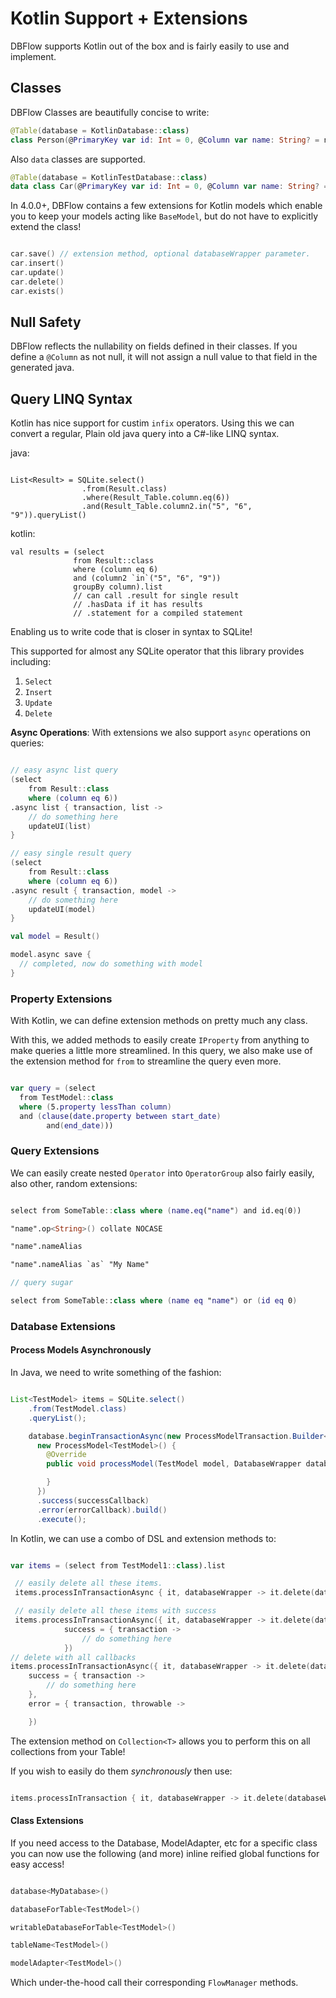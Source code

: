 # Kotlin Support + Extensions

DBFlow supports Kotlin out of the box and is fairly easily to use and implement.

## Classes

DBFlow Classes are beautifully concise to write:

```kotlin
@Table(database = KotlinDatabase::class)
class Person(@PrimaryKey var id: Int = 0, @Column var name: String? = null)
```

Also `data` classes are supported.

```kotlin
@Table(database = KotlinTestDatabase::class)
data class Car(@PrimaryKey var id: Int = 0, @Column var name: String? = null)
```

In 4.0.0+, DBFlow contains a few extensions for Kotlin models which enable you
to keep your models acting like `BaseModel`, but do not have to explicitly extend
the class!

```kotlin

car.save() // extension method, optional databaseWrapper parameter.
car.insert()
car.update()
car.delete()
car.exists()

```

## Null Safety
DBFlow reflects the nullability on fields defined in their classes. If you define a
`@Column` as not null, it will not assign a null value to that field in the generated java.

## Query LINQ Syntax

Kotlin has nice support for custim `infix` operators. Using this we can convert a regular, Plain old java query into a C#-like LINQ syntax.

java:
```

List<Result> = SQLite.select()
                .from(Result.class)
                .where(Result_Table.column.eq(6))
                .and(Result_Table.column2.in("5", "6", "9")).queryList()

```

kotlin:

```
val results = (select
              from Result::class
              where (column eq 6)
              and (column2 `in`("5", "6", "9"))
              groupBy column).list
              // can call .result for single result
              // .hasData if it has results
              // .statement for a compiled statement
```

Enabling us to write code that is closer in syntax to SQLite!

This supported for almost any SQLite operator that this library provides including:
  1. `Select`
  2. `Insert`
  3. `Update`
  4. `Delete`

**Async Operations**:
With extensions we also support `async` operations on queries:

```kotlin

// easy async list query
(select
    from Result::class
    where (column eq 6))
.async list { transaction, list ->
    // do something here
    updateUI(list)
}

// easy single result query
(select
    from Result::class
    where (column eq 6))
.async result { transaction, model ->
    // do something here
    updateUI(model)
}

val model = Result()

model.async save {
  // completed, now do something with model
}

```

### Property Extensions

With Kotlin, we can define extension methods on pretty much any class.

With this, we added methods to easily create `IProperty` from anything to make
queries a little more streamlined. In this query, we also make use of the extension
method for `from` to streamline the query even more.

```kotlin

var query = (select
  from TestModel::class
  where (5.property lessThan column)
  and (clause(date.property between start_date)
        and(end_date)))


```

### Query Extensions

We can easily create nested `Operator` into `OperatorGroup` also fairly easily, also
other, random extensions:
```kotlin

select from SomeTable::class where (name.eq("name") and id.eq(0))

"name".op<String>() collate NOCASE

"name".nameAlias

"name".nameAlias `as` "My Name"

// query sugar

select from SomeTable::class where (name eq "name") or (id eq 0)

```


### Database Extensions

#### Process Models Asynchronously

In Java, we need to write something of the fashion:

```java

List<TestModel> items = SQLite.select()
    .from(TestModel.class)
    .queryList();

    database.beginTransactionAsync(new ProcessModelTransaction.Builder<>(
      new ProcessModel<TestModel>() {
        @Override
        public void processModel(TestModel model, DatabaseWrapper database) {

        }
      })
      .success(successCallback)
      .error(errorCallback).build()
      .execute();

```

In Kotlin, we can use a combo of DSL and extension methods to:

```kotlin

var items = (select from TestModel1::class).list

 // easily delete all these items.
 items.processInTransactionAsync { it, databaseWrapper -> it.delete(databaseWrapper) }

 // easily delete all these items with success
 items.processInTransactionAsync({ it, databaseWrapper -> it.delete(databaseWrapper) },
            success = { transaction ->
                // do something here
            })
// delete with all callbacks
items.processInTransactionAsync({ it, databaseWrapper -> it.delete(databaseWrapper) },
    success = { transaction ->
        // do something here
    },
    error = { transaction, throwable ->

    })

```

The extension method on `Collection<T>` allows you to perform this on all
collections from your Table!

If you wish to easily do them _synchronously_ then use:

```kotlin

items.processInTransaction { it, databaseWrapper -> it.delete(databaseWrapper) }

```

#### Class Extensions

If you need access to the Database, ModelAdapter, etc for a specific class you
can now use the following (and more) inline reified global functions for easy access!

```kotlin

database<MyDatabase>()

databaseForTable<TestModel>()

writableDatabaseForTable<TestModel>()

tableName<TestModel>()

modelAdapter<TestModel>()


```

Which under-the-hood call their corresponding `FlowManager` methods.

